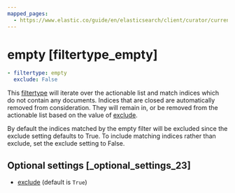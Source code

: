 ```yaml
---
mapped_pages:
  - https://www.elastic.co/guide/en/elasticsearch/client/curator/current/filtertype_empty.html
---
```


# empty [filtertype_empty]

```yaml
- filtertype: empty
  exclude: False
```

This [filtertype](/reference/filtertype.md) will iterate over the actionable list and match indices which do not contain any documents. Indices that are closed are automatically removed from consideration. They will remain in, or be removed from the actionable list based on the value of [exclude](/reference/fe_exclude.md).

By default the indices matched by the empty filter will be excluded since the exclude setting defaults to True. To include matching indices rather than exclude, set the exclude setting to False.

## Optional settings [_optional_settings_23]

* [exclude](/reference/fe_exclude.md) (default is `True`)


